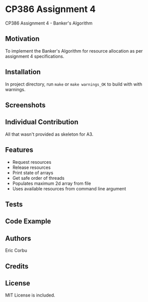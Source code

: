 # CP386 Assignment 4
CP386 Assignment 4 - Banker's Algorithm
## Motivation
To implement the Banker's Algorithm for resource allocation as per assignment 4 specifications.
## Installation
In project directory, run `make` or `make warnings_OK` to build with with warnings.
## Screenshots

## Individual Contribution
All that wasn't provided as skeleton for A3.
## Features
- Request resources
- Release resources
- Print state of arrays
- Get safe order of threads
- Populates maximum 2d array from file
- Uses available resources from command line argument

## Tests

## Code Example

## Authors
Eric Corbu
## Credits

## License
MIT License is included.
